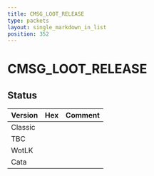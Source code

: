 ```yaml
---
title: CMSG_LOOT_RELEASE
type: packets
layout: single_markdown_in_list
position: 352
---
```


# CMSG_LOOT_RELEASE

## Status

Version | Hex | Comment
---------- | ---------- | ---------- 
Classic |  |  
TBC |  |  
WotLK |  |  
Cata |  |  
